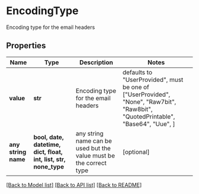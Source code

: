 # EncodingType

Encoding type for the email headers

## Properties
Name | Type | Description | Notes
------------ | ------------- | ------------- | -------------
**value** | **str** | Encoding type for the email headers | defaults to "UserProvided",  must be one of ["UserProvided", "None", "Raw7bit", "Raw8bit", "QuotedPrintable", "Base64", "Uue", ]
**any string name** | **bool, date, datetime, dict, float, int, list, str, none_type** | any string name can be used but the value must be the correct type | [optional]

[[Back to Model list]](../README.md#documentation-for-models) [[Back to API list]](../README.md#documentation-for-api-endpoints) [[Back to README]](../README.md)


